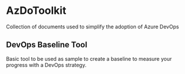# AzDoToolkit

Collection of documents used to simplify the adoption of Azure DevOps

## DevOps Baseline Tool

Basic tool to be used as sample to create a baseline to measure your progress with a DevOps strategy.

